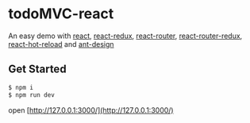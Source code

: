 # todoMVC-react
An easy demo with [react](https://github.com/facebook/react), [react-redux](https://github.com/reactjs/react-redux), [react-router](https://github.com/reactjs/react-router),
[react-router-redux](https://github.com/reactjs/react-router-redux),  [react-hot-reload](https://github.com/gaearon/react-hot-loader) and [ant-design](https://github.com/ant-design/ant-design)

## Get Started

```bash
$ npm i
$ npm run dev
```

open [http://127.0.0.1:3000/](http://127.0.0.1:3000/)
